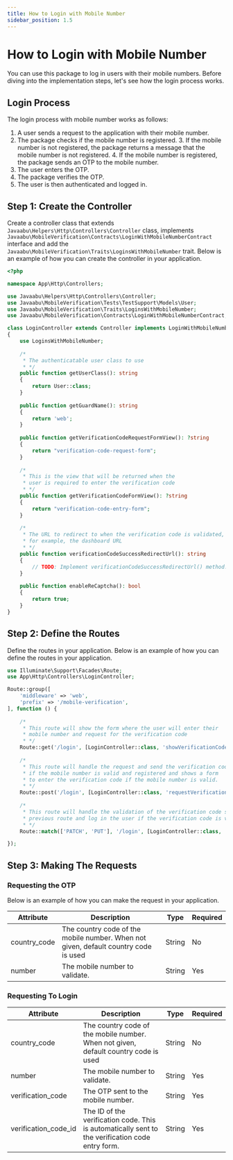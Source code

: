 ```yaml
---
title: How to Login with Mobile Number
sidebar_position: 1.5
---
```


# How to Login with Mobile Number
You can use this package to log in users with their mobile numbers. Before diving into the implementation steps, let's see how the login process works.

## Login Process
The login process with mobile number works as follows:

1. A user sends a request to the application with their mobile number.
2. The package checks if the mobile number is registered.
    3. If the mobile number is not registered, the package returns a message that the mobile number is not registered.
    4. If the mobile number is registered, the package sends an OTP to the mobile number.
2. The user enters the OTP.
2. The package verifies the OTP.
3. The user is then authenticated and logged in.

## Step 1: Create the Controller
Create a controller class that extends `Javaabu\Helpers\Http\Controllers\Controller` class, implements `Javaabu\MobileVerification\Contracts\LoginWithMobileNumberContract` interface and add the `Javaabu\MobileVerification\Traits\LoginsWithMobileNumber` trait. Below is an example of how you can create the controller in your application.

```php
<?php

namespace App\Http\Controllers;

use Javaabu\Helpers\Http\Controllers\Controller;
use Javaabu\MobileVerification\Tests\TestSupport\Models\User;
use Javaabu\MobileVerification\Traits\LoginsWithMobileNumber;
use Javaabu\MobileVerification\Contracts\LoginWithMobileNumberContract;

class LoginController extends Controller implements LoginWithMobileNumberContract
{
    use LoginsWithMobileNumber;
    
    /*
     * The authenticatable user class to use
     * */
    public function getUserClass(): string
    {
        return User::class;
    }
    
    public function getGuardName(): string
    {
        return 'web';
    }
    
    public function getVerificationCodeRequestFormView(): ?string
    {
        return "verification-code-request-form";
    }
    
    /*
     * This is the view that will be returned when the 
     * user is required to enter the verification code
     * */
    public function getVerificationCodeFormView(): ?string
    {
        return "verification-code-entry-form";
    }
    
    /*
     * The URL to redirect to when the verification code is validated,
     * for example, the dashboard URL
     * */
    public function verificationCodeSuccessRedirectUrl(): string
    {
        // TODO: Implement verificationCodeSuccessRedirectUrl() method.
    }
    
    public function enableReCaptcha(): bool
    {
        return true;
    }
}
```

## Step 2: Define the Routes
Define the routes in your application. Below is an example of how you can define the routes in your application.

```php
use Illuminate\Support\Facades\Route;
use App\Http\Controllers\LoginController;

Route::group([
    'middleware' => 'web',
    'prefix' => '/mobile-verification',
], function () {
    
    /*
     * This route will show the form where the user will enter their 
     * mobile number and request for the verification code
     * */
    Route::get('/login', [LoginController::class, 'showVerificationCodeRequestForm'])->name('mobile-verifications.login.create');
    
    /*
     * This route will handle the request and send the verification code
     * if the mobile number is valid and registered and shows a form
     * to enter the verification code if the mobile number is valid.
     * */
    Route::post('/login', [LoginController::class, 'requestVerificationCode'])->name('mobile-verifications.login.store');
    
    /*
     * This route will handle the validation of the verification code sent from the
     * previous route and log in the user if the verification code is valid.
     * */
    Route::match(['PATCH', 'PUT'], '/login', [LoginController::class, 'verifyVerificationCode'])->name('mobile-verifications.login.update');

});
```

## Step 3: Making The Requests

### Requesting the OTP
Below is an example of how you can make the request in your application.

| Attribute    | Description                                                                         | Type   | Required |
|--------------|-------------------------------------------------------------------------------------|--------|----------|
| country_code | The country code of the mobile number. When not given, default country code is used | String | No       |
| number       | The mobile number to validate.                                                      | String | Yes      |

### Requesting To Login

| Attribute         | Description                                                                                      | Type   | Required |
|-------------------|--------------------------------------------------------------------------------------------------|--------|----------|
| country_code      | The country code of the mobile number. When not given, default country code is used              | String | No       |
| number            | The mobile number to validate.                                                                   | String | Yes      |
| verification_code | The OTP sent to the mobile number.                                                               | String | Yes      |
| verification_code_id | The ID of the verification code. This is automatically sent to the verification code entry form. | String | Yes      |






